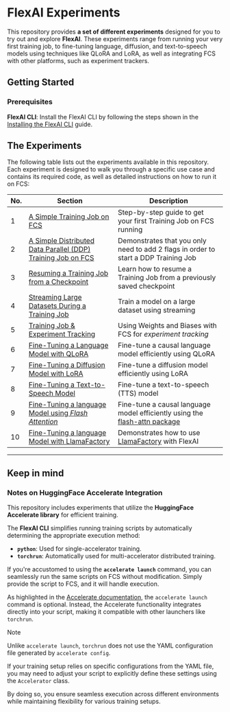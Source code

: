 # FlexAI Experiments

This repository provides **a set of different experiments** designed for you to try out and explore **FlexAI**. These experiments range from running your very first training job, to fine-tuning language, diffusion, and text-to-speech models using techniques like QLoRA and LoRA, as well as integrating FCS with other platforms, such as experiment trackers.

## Getting Started

### Prerequisites

**FlexAI CLI**: Install the FlexAI CLI by following the steps shown in the [Installing the FlexAI CLI](https://docs.flex.ai/cli/installation/) guide.

## The Experiments

The following table lists out the experiments available in this repository. Each experiment is designed to walk you through a specific use case and contains its required code, as well as detailed instructions on how to run it on FCS:

| No. | Section                                                                                                                       | Description                                                                         |
| --- | ----------------------------------------------------------------------------------------------------------------------------- | ----------------------------------------------------------------------------------- |
| 1   | [A Simple Training Job on FCS](/experiments/running-a-simple-training-job/README.md)                                          | Step-by-step guide to get your first Training Job on FCS running                    |
| 2   | [A Simple Distributed Data Parallel (DDP) Training Job on FCS](/experiments/running-a-simple-training-job-with-ddp/README.md) | Demonstrates that you only need to add 2 flags in order to start a DDP Training Job |
| 3   | [Resuming a Training Job from a Checkpoint](/experiments/continuing-a-training-job-from-a-checkpoint/README.md)               | Learn how to resume a Training Job from a previously saved checkpoint               |
| 4   | [Streaming Large Datasets During a Training Job](/experiments/streaming-datasets/README.md)                                   | Train a model on a large dataset using streaming                                    |
| 5   | [Training Job & Experiment Tracking](/experiments/integrating-a-experiment-tracker/README.md)                                 | Using Weights and Biases with FCS for _experiment tracking_                         |
| 6   | [Fine-Tuning a Language Model with QLoRA](/experiments/qlora-ft-on-a-language-model/README.md)                                | Fine-tune a causal language model efficiently using QLoRA                           |
| 7   | [Fine-Tuning a Diffusion Model with LoRA](/experiments/lora-ft-on-a-diffusion-model/README.md)                                | Fine-tune a diffusion model efficiently using LoRA                                  |
| 8   | [Fine-Tuning a Text-to-Speech Model](/experiments/ft-on-a-tts-model/README.md)                                                | Fine-tune a text-to-speech (TTS) model                                             |
| 9   | [Fine-Tuning a language Model using _Flash Attention_](/experiments/flash-attention-ft-on-a-language-model/README.md)         | Fine-tune a causal language model efficiently using the [flash-attn package](https://github.com/Dao-AILab/flash-attention)                                             |
| 10  | [Fine-Tuning a language Model with LlamaFactory](/experiments/llama-factory/README.md)                                                                          | Demonstrates how to use [LlamaFactory](https://github.com/hiyouga/LLaMA-Factory) with FlexAI |

---

## Keep in mind

### Notes on HuggingFace Accelerate Integration

This repository includes experiments that utilize the **HuggingFace Accelerate library** for efficient training.

The **FlexAI CLI** simplifies running training scripts by automatically determining the appropriate execution method:

- **`python`**: Used for single-accelerator training.
- **`torchrun`**: Automatically used for multi-accelerator distributed training.

If you're accustomed to using the **`accelerate launch`** command, you can seamlessly run the same scripts on FCS without modification. Simply provide the script to FCS, and it will handle execution.

As highlighted in the [Accelerate documentation](https://huggingface.co/docs/accelerate/en/basic_tutorials/launch#using-accelerate-launch), the `accelerate launch` command is optional. Instead, the Accelerate functionality integrates directly into your script, making it compatible with other launchers like `torchrun`.

> [!NOTE]
>
> Unlike `accelerate launch`, `torchrun` does not use the YAML configuration file generated by `accelerate config`.
>
> If your training setup relies on specific configurations from the YAML file, you may need to adjust your script to explicitly define these settings using the `Accelerator` class.
>
> By doing so, you ensure seamless execution across different environments while maintaining flexibility for various training setups.
